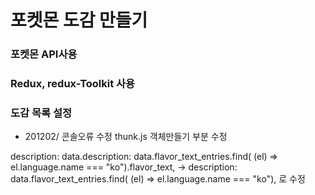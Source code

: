 # 포켓몬 도감 만들기

### 포켓몬 API사용
### Redux, redux-Toolkit 사용
### 도감 목록 설정

- 201202/ 콘솔오류 수정
thunk.js 객체만들기 부분 수정

description: data.description: data.flavor_text_entries.find(
          (el) => el.language.name === "ko").flavor_text,
 -> description: data.flavor_text_entries.find(
          (el) => el.language.name === "ko"), 로 수정
